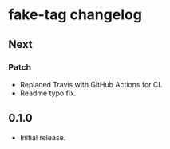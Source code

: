 # fake-tag changelog

## Next

### Patch

* Replaced Travis with GitHub Actions for CI.
* Readme typo fix.

## 0.1.0

* Initial release.
